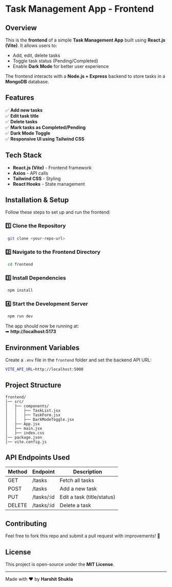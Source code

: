 # Task Management App - Frontend

## Overview
This is the **frontend** of a simple **Task Management App** built using **React.js (Vite)**. It allows users to:

- Add, edit, delete tasks
- Toggle task status (Pending/Completed)
- Enable **Dark Mode** for better user experience

The frontend interacts with a **Node.js + Express** backend to store tasks in a **MongoDB** database.

## Features
✅ **Add new tasks**  
✅ **Edit task title**  
✅ **Delete tasks**  
✅ **Mark tasks as Completed/Pending**  
✅ **Dark Mode Toggle**  
✅ **Responsive UI using Tailwind CSS**  

## Tech Stack
- **React.js (Vite)** - Frontend framework
- **Axios** - API calls
- **Tailwind CSS** - Styling
- **React Hooks** - State management

## Installation & Setup
Follow these steps to set up and run the frontend:

### 1️⃣ Clone the Repository
```sh
 git clone <your-repo-url>
```

### 2️⃣ Navigate to the Frontend Directory
```sh
 cd frontend
```

### 3️⃣ Install Dependencies
```sh
 npm install
```

### 4️⃣ Start the Development Server
```sh
 npm run dev
```

The app should now be running at:  
➡ **http://localhost:5173**

## Environment Variables
Create a `.env` file in the `frontend` folder and set the backend API URL:
```sh
VITE_API_URL=http://localhost:5000
```

## Project Structure
```
frontend/
│── src/
│   ├── components/
│   │   ├── TaskList.jsx
│   │   ├── TaskForm.jsx
│   │   ├── DarkModeToggle.jsx
│   ├── App.jsx
│   ├── main.jsx
│   ├── index.css
│── package.json
│── vite.config.js
```

## API Endpoints Used
| Method | Endpoint         | Description |
|--------|----------------|-------------|
| GET    | /tasks          | Fetch all tasks |
| POST   | /tasks          | Add a new task |
| PUT    | /tasks/:id      | Edit a task (title/status) |
| DELETE | /tasks/:id      | Delete a task |

## Contributing
Feel free to fork this repo and submit a pull request with improvements! 🚀

## License
This project is open-source under the **MIT License**.

---
Made with ❤️ by **Harshit Shukla**

